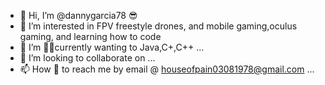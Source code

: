 - 👋 Hi, I’m @dannygarcia78  😎
- 👀 I’m interested in FPV freestyle drones, and mobile gaming,oculus gaming, and learning how to code
- 🌱 I’m 👨‍💻currently wanting to Java,C+,C++ ...
- 💞️ I’m looking to collaborate on ...
- 📫 How 📧 to reach me by email @  houseofpain03081978@gmail.com ...

<!---
dannygarcia78/dannygarcia78 is a ✨ special ✨ repository because its `README.md` (this file) appears on your GitHub profile.
You can click the Preview link to take a look at your changes.
--->
